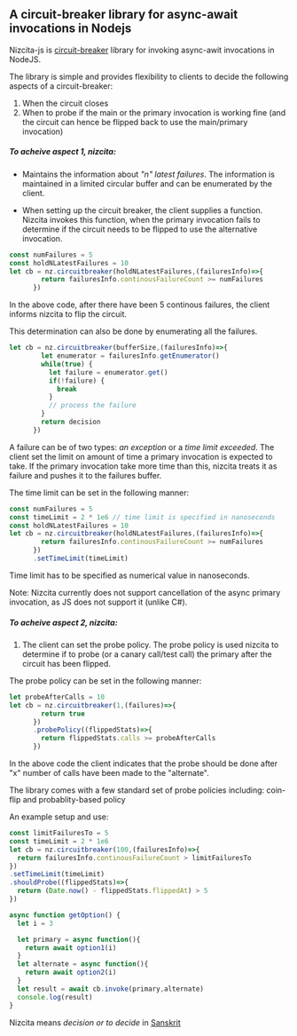## A circuit-breaker library for async-await invocations in Nodejs

Nizcita-js is [circuit-breaker](https://martinfowler.com/bliki/CircuitBreaker.html) library for invoking async-awit invocations in NodeJS.

The library is simple and provides flexibility to clients to decide the following aspects of a circuit-breaker:
1. When the circuit closes
2. When to probe if the main or the primary invocation is working fine (and the circuit can hence be flipped back to use the main/primary invocation)

##### To acheive aspect 1, nizcita:

* Maintains the information about _"n" latest failures_. The information is maintained in a limited circular buffer and can be enumerated by the client.

* When setting up the circuit breaker, the client supplies a function. Nizcita invokes this function, when the primary invocation fails to determine if the circuit needs to be flipped to use the alternative invocation.

```javascript
const numFailures = 5
const holdNLatestFailures = 10
let cb = nz.circuitbreaker(holdNLatestFailures,(failuresInfo)=>{
        return failuresInfo.continousFailureCount >= numFailures
      })
```
In the above code, after there have been 5 continous failures, the client informs nizcita to flip the circuit.

This determination can also be done by enumerating all the failures.
```javascript
let cb = nz.circuitbreaker(bufferSize,(failuresInfo)=>{
        let enumerator = failuresInfo.getEnumerator()
        while(true) {
          let failure = enumerator.get()
          if(!failure) {
            break
          }
          // process the failure
        }
        return decision
      })
```

A failure can be of two types: _an exception_ or a _time limit exceeded_. The client set the limit on amount of time a primary invocation is expected to take. If the primary invocation take more time than this, nizcita treats it as failure and pushes it to the failures buffer.

The time limit can be set in the following manner:
```javascript
const numFailures = 5
const timeLimit = 2 * 1e6 // time limit is specified in nanoseconds
const holdNLatestFailures = 10
let cb = nz.circuitbreaker(holdNLatestFailures,(failuresInfo)=>{
        return failuresInfo.continousFailureCount >= numFailures
      })
      .setTimeLimit(timeLimit)
```
Time limit has to be specified as numerical value in nanoseconds.

Note: Nizcita currently does not support cancellation of the async primary invocation, as JS does not support it (unlike C#).

##### To acheive aspect 2, nizcita:
1. The client can set the probe policy. The probe policy is used nizcita to determine if to probe (or a canary call/test call) the primary after the circuit has been flipped.

The probe policy can be set in the following manner:
```javascript
let probeAfterCalls = 10
let cb = nz.circuitbreaker(1,(failures)=>{
        return true
      })
      .probePolicy((flippedStats)=>{
        return flippedStats.calls >= probeAfterCalls
      })
```
In the above code the client indicates that the probe should be done after "x" number of calls have been made to the "alternate".

The library comes with a few standard set of probe policies including: coin-flip and probablity-based policy

An example setup and use:

```javascript
const limitFailuresTo = 5
const timeLimit = 2 * 1e6
let cb = nz.circuitbreaker(100,(failuresInfo)=>{
  return failuresInfo.continousFailureCount > limitFailuresTo
})
.setTimeLimit(timeLimit)
.shouldProbe((flippedStats)=>{
  return (Date.now() - flippedStats.flippedAt) > 5
})

async function getOption() {
  let i = 3

  let primary = async function(){
    return await option1(i)
  }
  let alternate = async function(){
    return await option2(i)
  }
  let result = await cb.invoke(primary,alternate)
  console.log(result)
}
```

Nizcita means _decision or to decide_ in [Sanskrit](http://spokensanskrit.de/index.php?tinput=nizcita)
